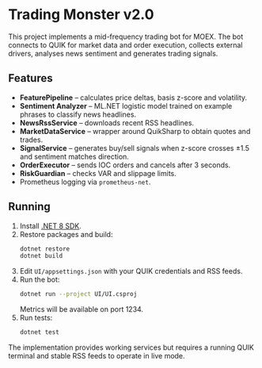# Trading Monster v2.0

This project implements a mid-frequency trading bot for MOEX. The bot connects to QUIK for market data and order execution, collects external drivers, analyses news sentiment and generates trading signals.

## Features
- **FeaturePipeline** – calculates price deltas, basis z-score and volatility.
- **Sentiment Analyzer** – ML.NET logistic model trained on example phrases to classify news headlines.
- **NewsRssService** – downloads recent RSS headlines.
- **MarketDataService** – wrapper around QuikSharp to obtain quotes and trades.
- **SignalService** – generates buy/sell signals when z-score crosses ±1.5 and sentiment matches direction.
- **OrderExecutor** – sends IOC orders and cancels after 3 seconds.
- **RiskGuardian** – checks VAR and slippage limits.
- Prometheus logging via `prometheus-net`.

## Running
1. Install [.NET 8 SDK](https://dotnet.microsoft.com/).
2. Restore packages and build:
   ```bash
   dotnet restore
   dotnet build
   ```
3. Edit `UI/appsettings.json` with your QUIK credentials and RSS feeds.
4. Run the bot:
   ```bash
   dotnet run --project UI/UI.csproj
   ```
   Metrics will be available on port 1234.
5. Run tests:
   ```bash
   dotnet test
   ```

The implementation provides working services but requires a running QUIK terminal and stable RSS feeds to operate in live mode.
